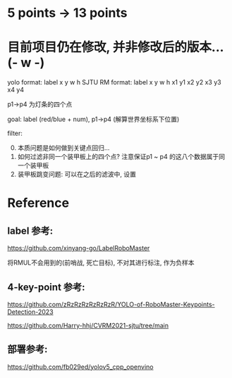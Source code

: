 # 5 points -> 13 points
# 目前项目仍在修改, 并非修改后的版本... (- w -)

yolo format: label x y w h 
SJTU RM format: label x y w h x1 y1 x2 y2 x3 y3 x4 y4 

p1->p4 为灯条的四个点

goal: label (red/blue + num), p1->p4 (解算世界坐标系下位置)

filter: 

0. 本质问题是如何做到关键点回归...
1. 如何过滤非同一个装甲板上的四个点? 注意保证p1 ~ p4 的这八个数据属于同一个装甲板
2. 装甲板跳变问题: 可以在之后的滤波中, 设置


# Reference
## label 参考:

https://github.com/xinyang-go/LabelRoboMaster

将RMUL不会用到的(前哨战, 死亡目标), 不对其进行标注, 作为负样本

## 4-key-point 参考:

https://github.com/zRzRzRzRzRzRzR/YOLO-of-RoboMaster-Keypoints-Detection-2023

https://github.com/Harry-hhj/CVRM2021-sjtu/tree/main


## 部署参考:
https://github.com/fb029ed/yolov5_cpp_openvino


